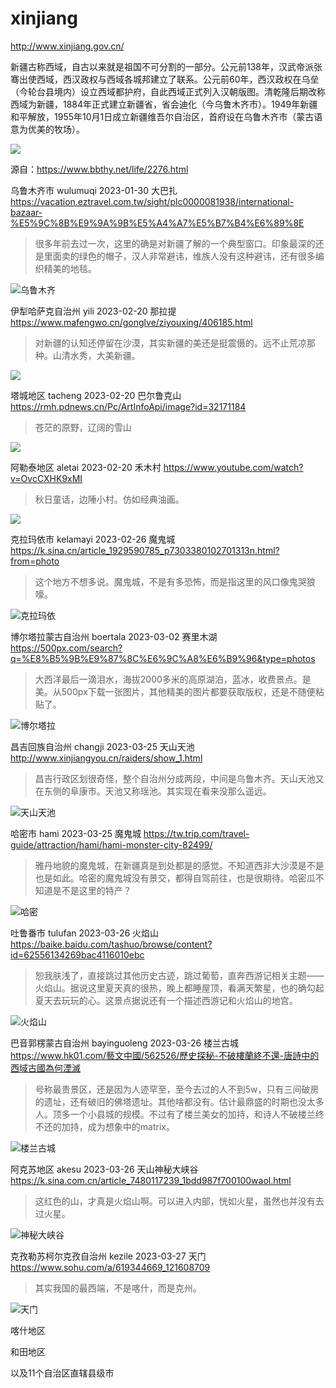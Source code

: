 # xinjiang

http://www.xinjiang.gov.cn/

新疆古称西域，自古以来就是祖国不可分割的一部分。公元前138年，汉武帝派张骞出使西域，西汉政权与西域各城邦建立了联系。公元前60年，西汉政权在乌垒（今轮台县境内）设立西域都护府，自此西域正式列入汉朝版图。清乾隆后期改称西域为新疆，1884年正式建立新疆省，省会迪化（今乌鲁木齐市）。1949年新疆和平解放，1955年10月1日成立新疆维吾尔自治区，首府设在乌鲁木齐市（蒙古语意为优美的牧场）。

![](xinjiang.png)

源自：https://www.bbthy.net/life/2276.html

乌鲁木齐市 wulumuqi 2023-01-30 大巴扎 https://vacation.eztravel.com.tw/sight/plc0000081938/international-bazaar-%E5%9C%8B%E9%9A%9B%E5%A4%A7%E5%B7%B4%E6%89%8E

> 很多年前去过一次，这里的确是对新疆了解的一个典型窗口。印象最深的还是里面卖的绿色的帽子，汉人非常避讳，维族人没有这种避讳，还有很多编织精美的地毯。

![乌鲁木齐](wulumuqi.jpeg)

伊犁哈萨克自治州 yili 2023-02-20 那拉提 https://www.mafengwo.cn/gonglve/ziyouxing/406185.html

> 对新疆的认知还停留在沙漠，其实新疆的美还是挺震慑的。远不止荒凉那种。山清水秀，大美新疆。

![](yili.jpeg)

塔城地区 tacheng 2023-02-20 巴尔鲁克山 https://rmh.pdnews.cn/Pc/ArtInfoApi/image?id=32171184

> 苍茫的原野，辽阔的雪山

![](tacheng.jpeg)

阿勒泰地区 aletai 2023-02-20 禾木村 https://www.youtube.com/watch?v=OvcCXHK9xMI

> 秋日童话，边陲小村。仿如经典油画。

![](aletai.jpeg)

克拉玛依市 kelamayi 2023-02-26 魔鬼城 https://k.sina.cn/article_1929590785_p7303380102701313n.html?from=photo

> 这个地方不想多说。魔鬼城，不是有多恐怖，而是指这里的风口像鬼哭狼嚎。

![克拉玛依](kelamayi.jpg)

博尔塔拉蒙古自治州 boertala 2023-03-02 赛里木湖 https://500px.com/search?q=%E8%B5%9B%E9%87%8C%E6%9C%A8%E6%B9%96&type=photos

> 大西洋最后一滴泪水，海拔2000多米的高原湖泊，蓝冰，收费景点。是美。从500px下载一张图片，其他精美的图片都要获取版权，还是不随便粘贴了。

![博尔塔拉](boertala.webp)

昌吉回族自治州 changji 2023-03-25 天山天池 http://www.xinjiangyou.cn/raiders/show_1.html

> 昌吉行政区划很奇怪，整个自治州分成两段，中间是乌鲁木齐。天山天池又在东侧的阜康市。天池又称瑶池。其实现在看来没那么遥远。

![天山天池](changji.jpg)

哈密市 hami 2023-03-25 魔鬼城 https://tw.trip.com/travel-guide/attraction/hami/hami-monster-city-82499/

> 雅丹地貌的魔鬼城，在新疆真是到处都是的感觉。不知道西非大沙漠是不是也是如此。哈密的魔鬼城没有景交，都得自驾前往，也是很期待。哈密瓜不知道是不是这里的特产？

![哈密](hami.jpg)

吐鲁番市 tulufan 2023-03-26 火焰山 https://baike.baidu.com/tashuo/browse/content?id=62556134269bac4116010ebc

> 恕我肤浅了，直接跳过其他历史古迹，跳过葡萄，直奔西游记相关主题——火焰山。据说这里夏天真的很热，晚上都睡屋顶，看满天繁星，也的确勾起夏天去玩玩的心。这景点据说还有一个描述西游记和火焰山的地宫。

![火焰山](tulufan.webp)

巴音郭楞蒙古自治州 bayinguoleng 2023-03-26 楼兰古城 https://www.hk01.com/藝文中國/562526/歷史探秘-不破樓蘭終不還-唐詩中的西域古國為何湮滅

> 号称最贵景区，还是因为人迹罕至，至今去过的人不到5w，只有三间破房的遗址，还有破旧的佛塔遗址。其他啥都没有。估计最鼎盛的时期也没太多人。顶多一个小县城的规模。不过有了楼兰美女的加持，和诗人不破楼兰终不还的加持，成为想象中的matrix。

![楼兰古城](bayinguoleng.jpg)

阿克苏地区 akesu 2023-03-26 天山神秘大峡谷 https://k.sina.com.cn/article_7480117239_1bdd987f700100waol.html

> 这红色的山，才真是火焰山啊。可以进入内部，恍如火星，虽然也并没有去过火星。

![神秘大峡谷](akesu.jpg)

克孜勒苏柯尔克孜自治州 kezile 2023-03-27 天门 https://www.sohu.com/a/619344669_121608709

> 其实我国的最西端，不是喀什，而是克州。

![天门](kezile.jpeg)

喀什地区

和田地区

以及11个自治区直辖县级市

